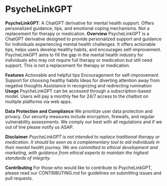 # PsycheLinkGPT
**PsycheLinkGPT**: A ChatGPT derivative for mental health support. Offers personalized guidance, tips, and emotional coping mechanisms. Not a replacement for therapy or medication.
**Overview**
PsycheLinkGPT is a ChatGPT derivative designed to provide personalized support and guidance for individuals experiencing mental health challenges. It offers actionable tips, helps users develop healthy habits, and encourages self-improvement. PsycheLinkGPT aims to fill the gap in the mental health industry for individuals who may not require full therapy or medication but still need support. This is not a replacement for therapy or medication.

**Features**
Actionable and helpful tips
Encouragement for self-improvement
Support for choosing healthy habits
Ideas for diverting attention away from negative thoughts
Assistance in recognizing and redirecting rumination
**Usage**
PsycheLinkGPT can be accessed through a subscription-based model. Users will pay a monthly fee for 24/7 access to the chatbot on multiple platforms via web apps.

**Data Protection and Compliance**
We prioritize user data protection and privacy. Our security measures include encryption, firewalls, and regular vulnerability assessments. We comply our best with all  regulations and if we out of line please notify us ASAP.

**Disclaimer**
_PsycheLinkGPT is not intended to replace traditional therapy or medication. It should be seen as a complementary tool to aid individuals in their mental health journey. We are committed to ethical development and marketing, with guidance from ethical experts to maintain the highest standards of integrity._

**Contributing**
For those who would like to contribute to PsycheLinkGPT, please read our CONTRIBUTING.md for guidelines on submitting issues and pull requests.

